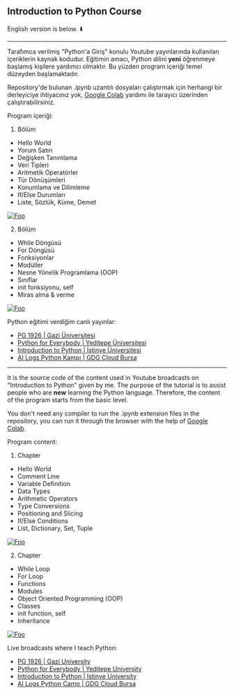 Introduction to Python Course
--

English version is below. ⬇️

---

Tarafımca verilmiş "Python'a Giriş" konulu Youtube yayınlarında kullanılan içeriklerin kaynak kodudur. Eğitimin amacı, Python dilini **yeni** öğrenmeye başlamış kişilere yardımcı olmaktır. Bu yüzden program içeriği temel düzeyden başlamaktadır.

Repository'de bulunan .ipynb uzantılı dosyaları çalıştırmak için herhangi bir derleyiciye ihtiyacınız yok, [Google Colab](https://colab.research.google.com/) yardımı ile tarayıcı üzerinden çalıştırabilirsiniz.

Program içeriği:
1. Bölüm   
 - Hello World
 - Yorum Satırı
 - Değişken Tanımlama
 - Veri Tipleri
 - Aritmetik Operatörler
 - Tür Dönüşümleri
 - Konumlama ve Dilimleme
 - If/Else Durumları
 - Liste, Sözlük, Küme, Demet
 
 <a href="https://colab.research.google.com/github/mavideniz/Python101/blob/main/Python_Part1.ipynb" rel="Open in Colab">![Foo](https://colab.research.google.com/assets/colab-badge.svg)</a>
 
 2. Bölüm
 - While Döngüsü
 - For Döngüsü
 - Fonksiyonlar
 - Modüller
 - Nesne Yönelik Programlama (OOP)
 - Sınıflar
 - init fonksiyonu, self
 - Miras alma & verme
 
 <a href="https://colab.research.google.com/github/mavideniz/Python101/blob/main/Python_Part2.ipynb" rel="Open in Colab">![Foo](https://colab.research.google.com/assets/colab-badge.svg)</a>

Python eğitimi verdiğim canlı yayınlar:

 - [PG 1926 | Gazi Üniversitesi](https://www.youtube.com/watch?v=wdfGo-k6PxA)
 - [Python for Everybody | Yeditepe Üniversitesi](https://www.youtube.com/watch?v=C-IGJnBZvOc)
 - [Introduction to Python | İstinye Üniversitesi](https://www.youtube.com/watch?v=uO0OToMQ9tc)
 - [AI Logs Python Kampı | GDG Cloud Bursa](https://www.youtube.com/watch?v=BYgQFGWQMPM)

-----
It is the source code of the content used in Youtube broadcasts on "Introduction to Python" given by me. The purpose of the tutorial is to assist people who are **new** learning the Python language. Therefore, the content of the program starts from the basic level.

You don't need any compiler to run the .ipynb extension files in the repository, you can run it through the browser with the help of [Google Colab](https://colab.research.google.com/).

Program content:
1. Chapter
 - Hello World
 - Comment Line
 - Variable Definition
 - Data Types
 - Arithmetic Operators
 - Type Conversions
 - Positioning and Slicing
 - If/Else Conditions
 - List, Dictionary, Set, Tuple

 <a href="https://colab.research.google.com/github/mavideniz/Python101/blob/main/Python_Part1.ipynb" rel="Open in Colab">![Foo](https://colab.research.google.com/assets/colab-badge.svg)</a>
 
 2. Chapter
 - While Loop
 - For Loop
 - Functions
 - Modules
 - Object Oriented Programming (OOP)
 - Classes
 - init function, self
 - Inheritance

 <a href="https://colab.research.google.com/github/mavideniz/Python101/blob/main/Python_Part2.ipynb" rel="Open in Colab">![Foo](https://colab.research.google.com/assets/colab-badge.svg)</a>
 
Live broadcasts where I teach Python:

 - [PG 1926 | Gazi University](https://www.youtube.com/watch?v=wdfGo-k6PxA)
 - [Python for Everybody | Yeditepe University](https://www.youtube.com/watch?v=C-IGJnBZvOc)
 - [Introduction to Python | Istinye University](https://www.youtube.com/watch?v=uO0OToMQ9tc)
 - [AI Logs Python Camp | GDG Cloud Bursa](https://www.youtube.com/watch?v=BYgQFGWQMPM)
